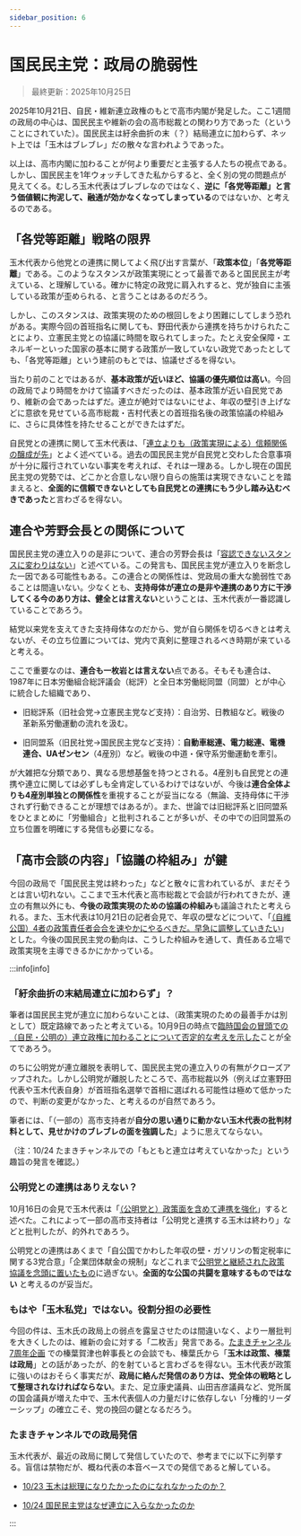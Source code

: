 ```yaml
---
sidebar_position: 6
---
```


# 国民民主党：政局の脆弱性

> 最終更新：2025年10月25日

2025年10月21日、自民・維新連立政権のもとで高市内閣が発足した。ここ1週間の政局の中心は、国民民主や維新の会の高市総裁との関わり方であった（ということにされていた）。国民民主は紆余曲折の末（？）結局連立に加わらず、ネット上では「玉木はブレブレ」だの散々な言われようであった。

以上は、高市内閣に加わることが何より重要だと主張する人たちの視点である。しかし、国民民主を1年ウォッチしてきた私からすると、全く別の党の問題点が見えてくる。むしろ玉木代表はブレブレなのではなく、**逆に「各党等距離」と言う価値観に拘泥して、融通が効かなくなってしまっている**のではないか、と考えるのである。

## 「各党等距離」戦略の限界

玉木代表から他党との連携に関してよく飛び出す言葉が、「**政策本位**」「**各党等距離**」である。このようなスタンスが政策実現にとって最善であると国民民主が考えている、と理解している。確かに特定の政党に肩入れすると、党が独自に主張している政策が歪められる、と言うことはあるのだろう。

しかし、このスタンスは、政策実現のための根回しをより困難にしてしまう恐れがある。実際今回の首班指名に関しても、野田代表から連携を持ちかけられたことにより、立憲民主党との協議に時間を取られてしまった。たとえ安全保障・エネルギーといった国家の基本に関する政策が一致していない政党であったとしても、「各党等距離」という建前のもとでは、協議せざるを得ない。

当たり前のことではあるが、**基本政策が近いほど、協議の優先順位は高い**。今回の政局でより時間をかけて協議すべきだったのは、基本政策が近い自民党であり、維新の会であったはずだ。連立が絶対ではないにせよ、年収の壁引き上げなどに意欲を見せている高市総裁・吉村代表との首班指名後の政策協議の枠組みに、さらに具体性を持たせることができたはずだ。

自民党との連携に関して玉木代表は、「[連立よりも（政策実現による）信頼関係の醸成が先](https://www.youtube.com/watch?v=bcgN78Bj-Hs&t=5s)」とよく述べている。過去の国民民主党が自民党と交わした合意事項が十分に履行されていない事実を考えれば、それは一理ある。しかし現在の国民民主党の党勢では、どこかと合意しない限り自らの施策は実現できないことを踏まえると、**全面的に信頼できないとしても自民党との連携にもう少し踏み込むべきであった**と言わざるを得ない。

## 連合や芳野会長との関係について

国民民主党の連立入りの是非について、連合の芳野会長は「[容認できないスタンスに変わりはない](https://www.yomiuri.co.jp/politics/20251008-OYT1T50264/)」と述べている。この発言も、国民民主党が連立入りを断念した一因である可能性もある。この連合との関係性は、党政局の重大な脆弱性であることは間違いない。少なくとも、**支持母体が連立の是非や連携のあり方に干渉してくる今のあり方は、健全とは言えない**ということは、玉木代表が一番認識していることであろう。

結党以来党を支えてきた支持母体なのだから、党が自ら関係を切るべきとは考えないが、その立ち位置については、党内で真剣に整理されるべき時期が来ていると考える。

ここで重要なのは、**連合も一枚岩とは言えない**点である。そもそも連合は、1987年に日本労働組合総評議会（総評）と全日本労働総同盟（同盟）とが中心に統合した組織であり、

- 旧総評系（旧社会党→立憲民主党など支持）：自治労、日教組など。戦後の革新系労働運動の流れを汲む。

- 旧同盟系（旧民社党→国民民主党など支持）：**自動車総連、電力総連、電機連合、UAゼンセン**（4産別）など。戦後の中道・保守系労働運動を牽引。

が大雑把な分類であり、異なる思想基盤を持つとされる。4産別も自民党との連携や連立に関しては必ずしも全肯定しているわけではないが、今後は**連合全体よりも4産別単独との関係性**を重視することが妥当になる（無論、支持母体に干渉されず行動できることが理想ではあるが）。また、世論では旧総評系と旧同盟系をひとまとめに「労働組合」と批判されることが多いが、その中での旧同盟系の立ち位置を明確にする発信も必要になる。

## 「高市会談の内容」「協議の枠組み」が鍵

今回の政局で「国民民主党は終わった」などと散々に言われているが、まだそうとは言い切れない。ここまで玉木代表と高市総裁とで会談が行われてきたが、連立の有無以外にも、**今後の政策実現のための協議の枠組み**も議論されたと考えられる。また、玉木代表は10月21日の記者会見で、年収の壁などについて、「[（自維公国）4者の政策責任者会合を速やかにやるべきだ。早急に調整していきたい](https://www.fnn.jp/articles/-/948544#goog_rewarded)」とした。今後の国民民主党の動向は、こうした枠組みを通して、責任ある立場で政策実現を主導できるかにかかっている。

:::info[info]

### 「紆余曲折の末結局連立に加わらず」？

筆者は国民民主党が連立に加わらないことは、（政策実現のための最善手かは別として）既定路線であったと考えている。10月9日の時点で[臨時国会の冒頭での（自民・公明の）連立政権に加わることについて否定的な考えを示した](https://newsdig.tbs.co.jp/articles/-/2220676?display=1)ことが全てであろう。

のちに公明党が連立離脱を表明して、国民民主党の連立入りの有無がクローズアップされた。しかし公明党が離脱したところで、高市総裁以外（例えば立憲野田代表や玉木代表自身）が首班指名選挙で首相に選ばれる可能性は極めて低かったので、判断の変更がなかった、と考えるのが自然であろう。

筆者には、「（一部の）高市支持者が**自分の思い通りに動かない玉木代表の批判材料として、見せかけのブレブレの面を強調した**」ように思えてならない。

（注：10/24 たまきチャンネルでの「もともと連立は考えていなかった」という趣旨の発言を確認。）

### 公明党との連携はありえない？

10月16日の会見で玉木代表は「[（公明党と）政策面を含めて連携を強化](https://new-kokumin.jp/news/business/20251016_2)」すると述べた。これによって一部の高市支持者は「公明党と連携する玉木は終わり」などと批判したが、的外れであろう。

公明党との連携はあくまで「自公国でかわした年収の壁・ガソリンの暫定税率に関する3党合意」「企業団体献金の規制」などこれまで[公明党と継続された政策協議を念頭に置いたもの](https://www.sankei.com/article/20251017-FGJESTLS2NHDTF3V2M5EUVLMCA/?608544)に過ぎない。**全面的な公国の共闘を意味するものではない** と考えるのが妥当だ。

### もはや「玉木私党」ではない。役割分担の必要性

今回の件は、玉木氏の政局上の弱点を露呈させたのは間違いなく、より一層批判を大きくしたのは、維新の会に対する「二枚舌」発言である。[たまきチャンネル7周年企画](https://www.youtube.com/watch?v=q9Omu9HuUCw&t=190s) での榛葉賀津也幹事長との会談でも、榛葉氏から「**玉木は政策、榛葉は政局**」との話があったが、的を射ていると言わざるを得ない。玉木代表が政策に強いのはおそらく事実だが、**政局に絡んだ発信のあり方は、党全体の戦略として整理されなければならない**。また、足立康史議員、山田吉彦議員など、党所属の国会議員が増えた中で、玉木代表個人の力量だけに依存しない「分権的リーダーシップ」の確立こそ、党の挽回の鍵となるだろう。

### たまきチャンネルでの政局発信

玉木代表が、最近の政局に関して発信していたので、参考までに以下に列挙する。盲信は禁物だが、概ね代表の本音ベースでの発信であると解している。

- [10/23 玉木は総理になりたかったのになれなかったのか？](https://www.youtube.com/watch?v=Gv4yxCHGrT4)

- [10/24 国民民主党はなぜ連立に入らなかったのか](https://www.youtube.com/watch?v=bcgN78Bj-Hs)

:::